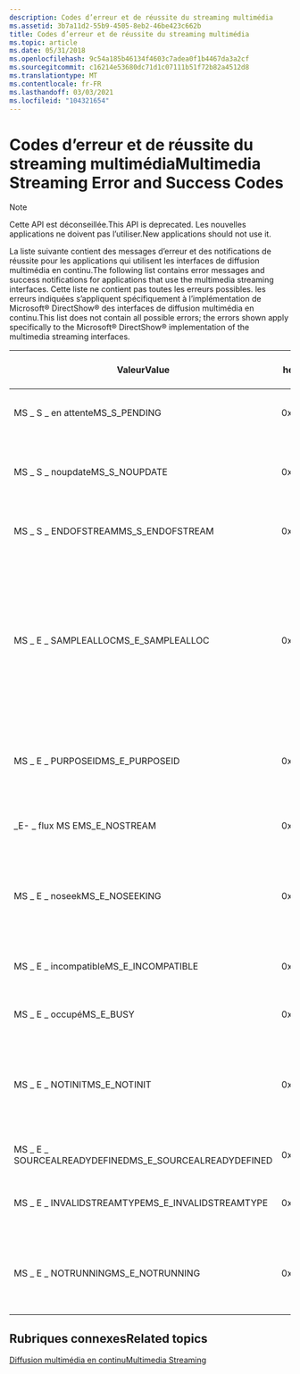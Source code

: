 ```yaml
---
description: Codes d’erreur et de réussite du streaming multimédia
ms.assetid: 3b7a11d2-55b9-4505-8eb2-46be423c662b
title: Codes d’erreur et de réussite du streaming multimédia
ms.topic: article
ms.date: 05/31/2018
ms.openlocfilehash: 9c54a185b46134f4603c7adea0f1b4467da3a2cf
ms.sourcegitcommit: c16214e53680dc71d1c07111b51f72b82a4512d8
ms.translationtype: MT
ms.contentlocale: fr-FR
ms.lasthandoff: 03/03/2021
ms.locfileid: "104321654"
---
```

# <a name="multimedia-streaming-error-and-success-codes"></a><span data-ttu-id="363f9-103">Codes d’erreur et de réussite du streaming multimédia</span><span class="sxs-lookup"><span data-stu-id="363f9-103">Multimedia Streaming Error and Success Codes</span></span>

> [!Note]  
> <span data-ttu-id="363f9-104">Cette API est déconseillée.</span><span class="sxs-lookup"><span data-stu-id="363f9-104">This API is deprecated.</span></span> <span data-ttu-id="363f9-105">Les nouvelles applications ne doivent pas l’utiliser.</span><span class="sxs-lookup"><span data-stu-id="363f9-105">New applications should not use it.</span></span>

 

<span data-ttu-id="363f9-106">La liste suivante contient des messages d’erreur et des notifications de réussite pour les applications qui utilisent les interfaces de diffusion multimédia en continu.</span><span class="sxs-lookup"><span data-stu-id="363f9-106">The following list contains error messages and success notifications for applications that use the multimedia streaming interfaces.</span></span> <span data-ttu-id="363f9-107">Cette liste ne contient pas toutes les erreurs possibles. les erreurs indiquées s’appliquent spécifiquement à l’implémentation de Microsoft® DirectShow® des interfaces de diffusion multimédia en continu.</span><span class="sxs-lookup"><span data-stu-id="363f9-107">This list does not contain all possible errors; the errors shown apply specifically to the Microsoft® DirectShow® implementation of the multimedia streaming interfaces.</span></span>



| <span data-ttu-id="363f9-108">Valeur</span><span class="sxs-lookup"><span data-stu-id="363f9-108">Value</span></span>                       | <span data-ttu-id="363f9-109">Code hexadécimal</span><span class="sxs-lookup"><span data-stu-id="363f9-109">Hexadecimal code</span></span> | <span data-ttu-id="363f9-110">Description</span><span class="sxs-lookup"><span data-stu-id="363f9-110">Description</span></span>                                                                                                                                                                                |
|-----------------------------|------------------|--------------------------------------------------------------------------------------------------------------------------------------------------------------------------------------------|
| <span data-ttu-id="363f9-111">MS \_ S \_ en attente</span><span class="sxs-lookup"><span data-stu-id="363f9-111">MS\_S\_PENDING</span></span>              | <span data-ttu-id="363f9-112">0x00040001</span><span class="sxs-lookup"><span data-stu-id="363f9-112">0x00040001</span></span>       | <span data-ttu-id="363f9-113">L’exemple de mise à jour n’est pas encore terminé.</span><span class="sxs-lookup"><span data-stu-id="363f9-113">Sample update is not yet complete.</span></span>                                                                                                                                                         |
| <span data-ttu-id="363f9-114">MS \_ S \_ noupdate</span><span class="sxs-lookup"><span data-stu-id="363f9-114">MS\_S\_NOUPDATE</span></span>             | <span data-ttu-id="363f9-115">0x00040002</span><span class="sxs-lookup"><span data-stu-id="363f9-115">0x00040002</span></span>       | <span data-ttu-id="363f9-116">L’exemple n’a pas été mis à jour après l’achèvement forcé.</span><span class="sxs-lookup"><span data-stu-id="363f9-116">Sample was not updated after forced completion.</span></span>                                                                                                                                            |
| <span data-ttu-id="363f9-117">MS \_ S \_ ENDOFSTREAM</span><span class="sxs-lookup"><span data-stu-id="363f9-117">MS\_S\_ENDOFSTREAM</span></span>          | <span data-ttu-id="363f9-118">0x00040003</span><span class="sxs-lookup"><span data-stu-id="363f9-118">0x00040003</span></span>       | <span data-ttu-id="363f9-119">Fin du flux.</span><span class="sxs-lookup"><span data-stu-id="363f9-119">End of stream.</span></span> <span data-ttu-id="363f9-120">Exemple non mis à jour.</span><span class="sxs-lookup"><span data-stu-id="363f9-120">Sample not updated.</span></span>                                                                                                                                                         |
| <span data-ttu-id="363f9-121">MS \_ E \_ SAMPLEALLOC</span><span class="sxs-lookup"><span data-stu-id="363f9-121">MS\_E\_SAMPLEALLOC</span></span>          | <span data-ttu-id="363f9-122">0x80040401</span><span class="sxs-lookup"><span data-stu-id="363f9-122">0x80040401</span></span>       | <span data-ttu-id="363f9-123">Impossible de supprimer un objet [**IMediaStream**](/previous-versions/windows/desktop/api/mmstream/nn-mmstream-imediastream) d’un objet [**IMultiMediaStream**](/previous-versions/windows/desktop/api/mmstream/nn-mmstream-imultimediastream) , car il contient toujours au moins un échantillon alloué.</span><span class="sxs-lookup"><span data-stu-id="363f9-123">An [**IMediaStream**](/previous-versions/windows/desktop/api/mmstream/nn-mmstream-imediastream) object could not be removed from an [**IMultiMediaStream**](/previous-versions/windows/desktop/api/mmstream/nn-mmstream-imultimediastream) object because it still contains at least one allocated sample.</span></span> |
| <span data-ttu-id="363f9-124">MS \_ E \_ PURPOSEID</span><span class="sxs-lookup"><span data-stu-id="363f9-124">MS\_E\_PURPOSEID</span></span>            | <span data-ttu-id="363f9-125">0x80040402</span><span class="sxs-lookup"><span data-stu-id="363f9-125">0x80040402</span></span>       | <span data-ttu-id="363f9-126">L’ID d’objectif spécifié ne peut pas être utilisé pour l’appel.</span><span class="sxs-lookup"><span data-stu-id="363f9-126">The specified purpose ID can't be used for the call.</span></span>                                                                                                                                       |
| <span data-ttu-id="363f9-127">\_E- \_ flux MS E</span><span class="sxs-lookup"><span data-stu-id="363f9-127">MS\_E\_NOSTREAM</span></span>             | <span data-ttu-id="363f9-128">0x80040403</span><span class="sxs-lookup"><span data-stu-id="363f9-128">0x80040403</span></span>       | <span data-ttu-id="363f9-129">Aucun flux ne peut être trouvé avec les attributs spécifiés.</span><span class="sxs-lookup"><span data-stu-id="363f9-129">No stream can be found with the specified attributes.</span></span>                                                                                                                                      |
| <span data-ttu-id="363f9-130">MS \_ E \_ noseek</span><span class="sxs-lookup"><span data-stu-id="363f9-130">MS\_E\_NOSEEKING</span></span>            | <span data-ttu-id="363f9-131">0x80040404</span><span class="sxs-lookup"><span data-stu-id="363f9-131">0x80040404</span></span>       | <span data-ttu-id="363f9-132">Recherche non prise en charge pour cet objet [**IMultiMediaStream**](/previous-versions/windows/desktop/api/mmstream/nn-mmstream-imultimediastream) .</span><span class="sxs-lookup"><span data-stu-id="363f9-132">Seeking not supported for this [**IMultiMediaStream**](/previous-versions/windows/desktop/api/mmstream/nn-mmstream-imultimediastream) object.</span></span>                                                                                                      |
| <span data-ttu-id="363f9-133">MS \_ E \_ incompatible</span><span class="sxs-lookup"><span data-stu-id="363f9-133">MS\_E\_INCOMPATIBLE</span></span>         | <span data-ttu-id="363f9-134">0x80040405</span><span class="sxs-lookup"><span data-stu-id="363f9-134">0x80040405</span></span>       | <span data-ttu-id="363f9-135">Les formats de flux ne sont pas compatibles.</span><span class="sxs-lookup"><span data-stu-id="363f9-135">The stream formats are not compatible.</span></span>                                                                                                                                                     |
| <span data-ttu-id="363f9-136">MS \_ E \_ occupé</span><span class="sxs-lookup"><span data-stu-id="363f9-136">MS\_E\_BUSY</span></span>                 | <span data-ttu-id="363f9-137">0x80040406</span><span class="sxs-lookup"><span data-stu-id="363f9-137">0x80040406</span></span>       | <span data-ttu-id="363f9-138">L’exemple est occupé.</span><span class="sxs-lookup"><span data-stu-id="363f9-138">The sample is busy.</span></span>                                                                                                                                                                        |
| <span data-ttu-id="363f9-139">MS \_ E \_ NOTINIT</span><span class="sxs-lookup"><span data-stu-id="363f9-139">MS\_E\_NOTINIT</span></span>              | <span data-ttu-id="363f9-140">0x80040407</span><span class="sxs-lookup"><span data-stu-id="363f9-140">0x80040407</span></span>       | <span data-ttu-id="363f9-141">L’objet ne peut pas accepter l’appel, car sa fonction Initialize ou son équivalent n’a pas été appelé.</span><span class="sxs-lookup"><span data-stu-id="363f9-141">The object can't accept the call because its initialize function or equivalent has not been called.</span></span>                                                                                        |
| <span data-ttu-id="363f9-142">MS \_ E \_ SOURCEALREADYDEFINED</span><span class="sxs-lookup"><span data-stu-id="363f9-142">MS\_E\_SOURCEALREADYDEFINED</span></span> | <span data-ttu-id="363f9-143">0x80040408</span><span class="sxs-lookup"><span data-stu-id="363f9-143">0x80040408</span></span>       | <span data-ttu-id="363f9-144">Source déjà définie.</span><span class="sxs-lookup"><span data-stu-id="363f9-144">Source already defined.</span></span>                                                                                                                                                                    |
| <span data-ttu-id="363f9-145">MS \_ E \_ INVALIDSTREAMTYPE</span><span class="sxs-lookup"><span data-stu-id="363f9-145">MS\_E\_INVALIDSTREAMTYPE</span></span>    | <span data-ttu-id="363f9-146">0x80040409</span><span class="sxs-lookup"><span data-stu-id="363f9-146">0x80040409</span></span>       | <span data-ttu-id="363f9-147">Le type de flux n’est pas valide pour cette opération.</span><span class="sxs-lookup"><span data-stu-id="363f9-147">The stream type is not valid for this operation.</span></span>                                                                                                                                           |
| <span data-ttu-id="363f9-148">MS \_ E \_ NOTRUNNING</span><span class="sxs-lookup"><span data-stu-id="363f9-148">MS\_E\_NOTRUNNING</span></span>           | <span data-ttu-id="363f9-149">0x8004040A</span><span class="sxs-lookup"><span data-stu-id="363f9-149">0x8004040A</span></span>       | <span data-ttu-id="363f9-150">L’objet [**IMultiMediaStream**](/previous-versions/windows/desktop/api/mmstream/nn-mmstream-imultimediastream) n’est pas à l’État en cours d’exécution.</span><span class="sxs-lookup"><span data-stu-id="363f9-150">The [**IMultiMediaStream**](/previous-versions/windows/desktop/api/mmstream/nn-mmstream-imultimediastream) object is not in running state.</span></span>                                                                                                         |



 

## <a name="related-topics"></a><span data-ttu-id="363f9-151">Rubriques connexes</span><span class="sxs-lookup"><span data-stu-id="363f9-151">Related topics</span></span>

<dl> <dt>

[<span data-ttu-id="363f9-152">Diffusion multimédia en continu</span><span class="sxs-lookup"><span data-stu-id="363f9-152">Multimedia Streaming</span></span>](multimedia-streaming.md)
</dt> </dl>

 

 



